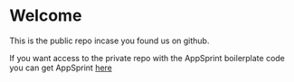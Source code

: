 # Welcome
This is the public repo incase you found us on github.

If you want access to the private repo with the AppSprint boilerplate code you can get AppSprint [here](https://appsprint.co/)
